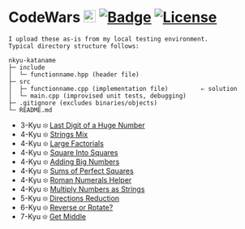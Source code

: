 # CodeWars <img src="https://raw.githubusercontent.com/konpa/devicon/master/icons/cplusplus/cplusplus-plain.svg?sanitize=true" alt="C++" width="24" height="24" /> [![Badge](https://www.codewars.com/users/Chris%20MB/badges/micro)](https://www.codewars.com/users/Chris%20MB)  [![License](https://img.shields.io/github/license/Chris-1101/boxecho.svg)](https://github.com/Chris-1101/boxecho/blob/master/LICENSE.md)

```
I upload these as-is from my local testing environment.
Typical directory structure follows:

nkyu-kataname
├─ include
│  └─ functionname.hpp (header file)
├─ src
│  ├─ functionname.cpp (implementation file)         ⇐ solution
│  └─ main.cpp (improvised unit tests, debugging)
├─ .gitignore (excludes binaries/objects)
└─ README.md
```

* 3-Kyu ፨ [Last Digit of a Huge Number](https://github.com/Chris-1101/codewars-cpp/tree/master/3kyu-last-digit-huge-power) <!-- 11 -->
* 4-Kyu ፨ [Strings Mix](https://github.com/Chris-1101/codewars-cpp/tree/master/4kyu-strmix) <!-- 04 -->
* 4-Kyu ፨ [Large Factorials](https://github.com/Chris-1101/codewars-cpp/tree/master/4kyu-large-factorials) <!-- 09 -->
* 4-Kyu ፨ [Square Into Squares](https://github.com/Chris-1101/codewars-cpp/tree/master/4kyu-sqrsqr) <!-- 05 -->
* 4-Kyu ፨ [Adding Big Numbers](https://github.com/Chris-1101/codewars-cpp/tree/master/4kyu-sumstr) <!-- 08 -->
* 4-Kyu ፨ [Sums of Perfect Squares](https://github.com/Chris-1101/codewars-cpp/tree/master/4kyu-sumsqr) <!-- 06 -->
* 4-Kyu ፨ [Roman Numerals Helper](https://github.com/Chris-1101/codewars-cpp/tree/master/4kyu-roman-numerals-helper) <!-- 10 -->
* 4-Kyu ፨ [Multiply Numbers as Strings](https://github.com/Chris-1101/codewars-cpp/tree/master/4kyu-mtpstr) <!-- 07 -->
* 5-Kyu ፨ [Directions Reduction](https://github.com/Chris-1101/codewars-cpp/tree/master/5kyu-dirreduc) <!-- 03 -->
* 6-Kyu ፨ [Reverse or Rotate?](https://github.com/Chris-1101/codewars-cpp/tree/master/6kyu-revrot) <!-- 01 -->
* 7-Kyu ፨ [Get Middle](https://github.com/Chris-1101/codewars-cpp/tree/master/7kyu-getmid) <!-- 02 -->
